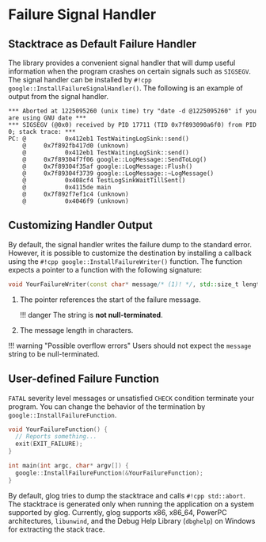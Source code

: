 # Failure Signal Handler

## Stacktrace as Default Failure Handler

The library provides a convenient signal handler that will dump useful
information when the program crashes on certain signals such as `SIGSEGV`. The
signal handler can be installed by `#!cpp
google::InstallFailureSignalHandler()`. The following is an example of output
from the signal handler.

    *** Aborted at 1225095260 (unix time) try "date -d @1225095260" if you are using GNU date ***
    *** SIGSEGV (@0x0) received by PID 17711 (TID 0x7f893090a6f0) from PID 0; stack trace: ***
    PC: @           0x412eb1 TestWaitingLogSink::send()
        @     0x7f892fb417d0 (unknown)
        @           0x412eb1 TestWaitingLogSink::send()
        @     0x7f89304f7f06 google::LogMessage::SendToLog()
        @     0x7f89304f35af google::LogMessage::Flush()
        @     0x7f89304f3739 google::LogMessage::~LogMessage()
        @           0x408cf4 TestLogSinkWaitTillSent()
        @           0x4115de main
        @     0x7f892f7ef1c4 (unknown)
        @           0x4046f9 (unknown)


## Customizing Handler Output

By default, the signal handler writes the failure dump to the standard error.
However, it is possible to customize the destination by installing a callback
using the `#!cpp google::InstallFailureWriter()` function. The function expects
a pointer to a function with the following signature:

``` cpp
void YourFailureWriter(const char* message/* (1)! */, std::size_t length/* (2)! */);
```

1. The pointer references the start of the failure message.

    !!! danger
        The string is **not null-terminated**.

2. The message length in characters.

!!! warning "Possible overflow errors"
    Users should not expect the `message` string to be null-terminated.

## User-defined Failure Function

`FATAL` severity level messages or unsatisfied `CHECK` condition
terminate your program. You can change the behavior of the termination
by `google::InstallFailureFunction`.

``` cpp
void YourFailureFunction() {
  // Reports something...
  exit(EXIT_FAILURE);
}

int main(int argc, char* argv[]) {
  google::InstallFailureFunction(&YourFailureFunction);
}
```

By default, glog tries to dump the stacktrace and calls `#!cpp std::abort`. The
stacktrace is generated only when running the application on a system supported
by glog. Currently, glog supports x86, x86_64, PowerPC architectures,
`libunwind`, and the Debug Help Library (`dbghelp`) on Windows for extracting
the stack trace.
